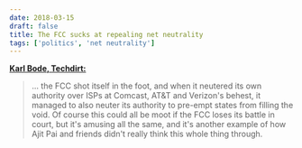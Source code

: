 ```yaml
---
date: 2018-03-15
draft: false
title: The FCC sucks at repealing net neutrality
tags: ['politics', 'net neutrality']
---
```


**[Karl Bode, Techdirt:](https://www.techdirt.com/articles/20180314/10090139425/california-introduces-new-tougher-net-neutrality-rules-uses-ajit-pais-abdication-authority-against-fcc.shtml)**

> ... the FCC shot itself in the foot, and when it neutered its own authority over ISPs at Comcast, AT&T and Verizon's behest, it managed to also neuter its authority to pre-empt states from filling the void. Of course this could all be moot if the FCC loses its battle in court, but it's amusing all the same, and it's another example of how Ajit Pai and friends didn't really think this whole thing through.<!-- excerpt -->
